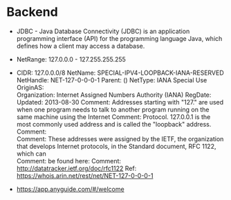 # Backend

 * JDBC - Java Database Connectivity (JDBC) is an application programming interface (API) for the programming language Java, which defines how a client may access a database. 
 

 * NetRange:       127.0.0.0 - 127.255.255.255
 * CIDR:           127.0.0.0/8
  NetName:        SPECIAL-IPV4-LOOPBACK-IANA-RESERVED
  NetHandle:      NET-127-0-0-0-1
  Parent:          ()
  NetType:        IANA Special Use
  OriginAS:       
  Organization:   Internet Assigned Numbers Authority (IANA)
  RegDate:        
  Updated:        2013-08-30
  Comment:        Addresses starting with "127." are used when one program needs to talk to another program running on the same machine using the Internet 
  Comment:        Protocol.  127.0.0.1 is the most commonly used address and is called the "loopback" address.
  Comment:        
  Comment:        These addresses were assigned by the IETF, the organization that develops Internet protocols, in the   Standard document, RFC 1122, which can  
  Comment:        be found here:
  Comment:        http://datatracker.ietf.org/doc/rfc1122
  Ref:            https://whois.arin.net/rest/net/NET-127-0-0-0-1

 * https://app.anyguide.com/#/welcome
